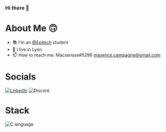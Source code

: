 ### Hi there 👋



# About Me 🙃

- 📚 I'm an [@Epitech](https://epitech.eu) student
- 📍 I live in Lyon
- 📫 How to reach me: Macsensse#5296
                       maxence.campagne@gmail.com




# Socials
<a href="https://www.linkedin.com/in/maxence-campagne/">![LinkedIn](https://img.shields.io/badge/LinkedIn-0077B5?style=for-the-badge&logo=linkedin&logoColor=white)</a>
<a>![Discord](https://img.shields.io/badge/Discord-7289DA?style=for-the-badge&logo=discord&logoColor=white)</a>



# Stack
![C language](https://img.shields.io/badge/c-%2300599C.svg?style=for-the-badge&logo=c&logoColor=white)
 
<!--
**Macsensse/Macsensse** is a ✨ _special_ ✨ repository because its `README.md` (this file) appears on your GitHub profile.

Here are some ideas to get you started:

- 🔭 I’m currently working on ...
- 🌱 I’m currently learning ...
- 👯 I’m looking to collaborate on ...
- 🤔 I’m looking for help with ...
- 💬 Ask me about ...
- 📫 How to reach me: ...
- 😄 Pronouns: ...
- ⚡ Fun fact: ...
-->
